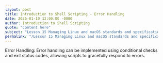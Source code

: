 ```yaml
---
layout: post
title: Introduction to Shell Scripting - Error Handling
date: 2025-01-10 12:00:00 -0000
author: Introduction to Shell Scripting
quote: "content here"
subject: "Lesson 15 Managing Linux and macOS standards and specifications"
permalink: "/Lesson 15 Managing Linux and macOS standards and specifications/Introduction to Shell Scripting/Introduction to Shell Scripting - Error Handling"
---
```


Error Handling: Error handling can be implemented using conditional checks and exit status codes, allowing scripts to gracefully respond to errors.
